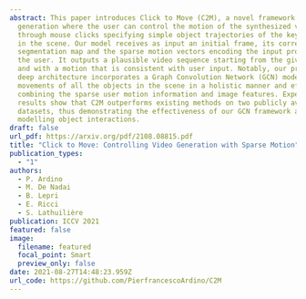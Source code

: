 ```yaml
---
abstract: This paper introduces Click to Move (C2M), a novel framework for video
  generation where the user can control the motion of the synthesized video
  through mouse clicks specifying simple object trajectories of the key objects
  in the scene. Our model receives as input an initial frame, its corresponding
  segmentation map and the sparse motion vectors encoding the input provided by
  the user. It outputs a plausible video sequence starting from the given frame
  and with a motion that is consistent with user input. Notably, our proposed
  deep architecture incorporates a Graph Convolution Network (GCN) modelling the
  movements of all the objects in the scene in a holistic manner and effectively
  combining the sparse user motion information and image features. Experimental
  results show that C2M outperforms existing methods on two publicly available
  datasets, thus demonstrating the effectiveness of our GCN framework at
  modelling object interactions.
draft: false
url_pdf: https://arxiv.org/pdf/2108.08815.pdf
title: "Click to Move: Controlling Video Generation with Sparse Motion"
publication_types:
  - "1"
authors:
  - P. Ardino
  - M. De Nadai
  - B. Lepri
  - E. Ricci
  - S. Lathuilière
publication: ICCV 2021
featured: false
image:
  filename: featured
  focal_point: Smart
  preview_only: false
date: 2021-08-27T14:48:23.959Z
url_code: https://github.com/PierfrancescoArdino/C2M
---
```

